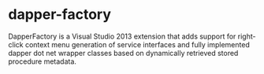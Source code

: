 # dapper-factory
DapperFactory is a Visual Studio 2013 extension that adds support for right-click context menu generation of service interfaces and fully implemented dapper dot net wrapper classes based on dynamically retrieved stored procedure metadata.
